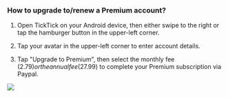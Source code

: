 ### How to upgrade to/renew a Premium account?

1. Open TickTick on your Android device, then either swipe to the right or tap the hamburger button in the upper-left corner.

2. Tap your avatar in the upper-left corner to enter account details.

3. Tap "Upgrade to Premium", then select the monthly fee ($2.79) or the annual fee ($27.99) to complete your Premium subscription via Paypal.

![](../../../images/ticktick-android-app/installation--account/3.1.5.png)

